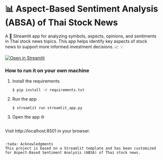 # **:bar_chart: Aspect-Based Sentiment Analysis (ABSA) of Thai Stock News**

A :rocket: Streamlit app for analyzing symbols, aspects, opinions, and sentiments in Thai stock news topics.
This app helps identify key aspects of stock news to support more informed investment decisions. :chart_with_upwards_trend: :bulb:

[![Open in Streamlit](https://static.streamlit.io/badges/streamlit_badge_black_white.svg)](https://absathstock2024.streamlit.app/)


### How to run it on your own machine

1. Install the requirements

   ```
   $ pip install -r requirements.txt
   ```

2. Run the app

   ```
   $ streamlit run streamlit_app.py
   ```
   
3. Open the app :globe_with_meridians:

   ```
Visit http://localhost:8501 in your browser.
   ```

:tada: Acknowledgments
This project is based on a Streamlit template and has been customized for Aspect-Based Sentiment Analysis (ABSA) of Thai stock news.
